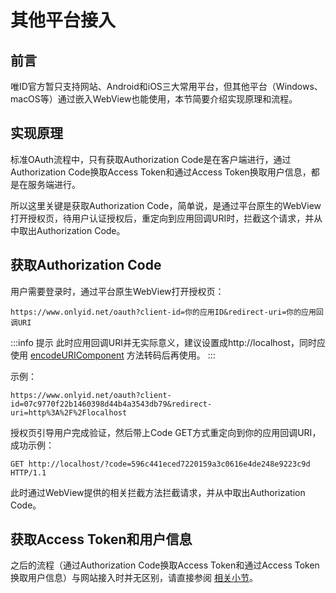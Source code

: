 # 其他平台接入

## 前言

唯ID官方暂只支持网站、Android和iOS三大常用平台，但其他平台（Windows、macOS等）通过嵌入WebView也能使用，本节简要介绍实现原理和流程。

## 实现原理

标准OAuth流程中，只有获取Authorization Code是在客户端进行，通过Authorization Code换取Access Token和通过Access Token换取用户信息，都是在服务端进行。

所以这里关键是获取Authorization Code，简单说，是通过平台原生的WebView打开授权页，待用户认证授权后，重定向到应用回调URI时，拦截这个请求，并从中取出Authorization Code。

## 获取Authorization Code

用户需要登录时，通过平台原生WebView打开授权页：

```
https://www.onlyid.net/oauth?client-id=你的应用ID&redirect-uri=你的应用回调URI
```

:::info 提示
此时应用回调URI并无实际意义，建议设置成http://localhost，同时应使用 [encodeURIComponent](https://developer.mozilla.org/en-US/docs/Web/JavaScript/Reference/Global_Objects/encodeURIComponent) 方法转码后再使用。
:::

示例：

```
https://www.onlyid.net/oauth?client-id=07c9770f22b1460398d44b4a3543db79&redirect-uri=http%3A%2F%2Flocalhost
```

授权页引导用户完成验证，然后带上Code GET方式重定向到你的应用回调URI，成功示例：

```http
GET http://localhost/?code=596c441eced7220159a3c0616e4de248e9223c9d HTTP/1.1
```

此时通过WebView提供的相关拦截方法拦截请求，并从中取出Authorization Code。

## 获取Access Token和用户信息

之后的流程（通过Authorization Code换取Access Token和通过Access Token换取用户信息）与网站接入时并无区别，请直接参阅 [相关小节](/docs/sso/web#获取access-token)。

